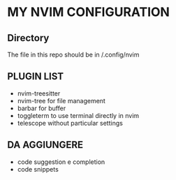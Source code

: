# MY NVIM CONFIGURATION 
## Directory
 The file in this repo should be in /.config/nvim 
## PLUGIN LIST 
- nvim-treesitter 
- nvim-tree for file management 
- barbar for buffer
- toggleterm to use terminal directly in nvim 
- telescope without particular settings

## DA AGGIUNGERE
- code suggestion e completion
- code snippets

